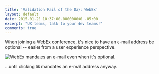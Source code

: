 ```yaml
---
title: 'Validation Fail of the Day: WebEx'
layout: default
date: 2015-01-20 10:37:00.000000000 -05:00
excerpt: "UX teams, talk to your dev teams!"
comments: true
---
```

When joining a WebEx conference, it's nice to have an e-mail address be optional -- easier from a user experience perspective.

![WebEx mandates an e-mail even when it's optional.]({{site.post-images}}/ValidationFail_WebEx.png)

...until clicking `OK` mandates an e-mail address anyway.